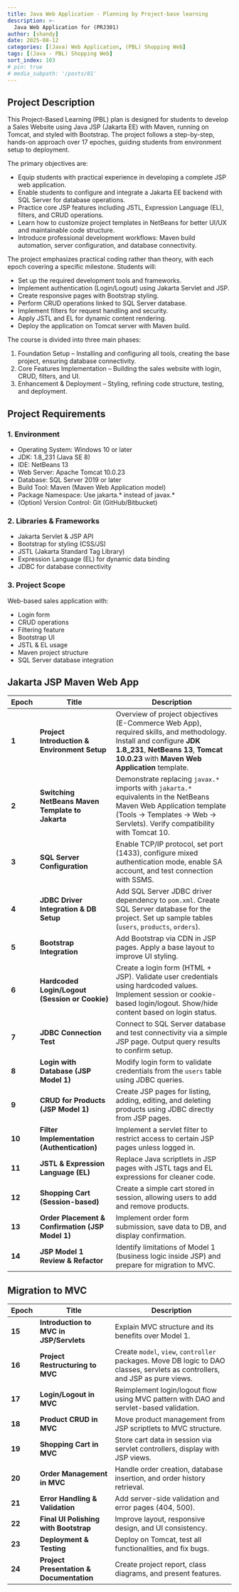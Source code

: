 ```yaml
---
title: Java Web Application - Planning by Project-base learning
description: >-
  Java Web Application for (PRJ301)
author: [shandy]
date: 2025-08-12
categories: [(Java) Web Application, (PBL) Shopping Web]
tags: [(Java - PBL) Shopping Web]
sort_index: 103
# pin: true
# media_subpath: '/posts/01'
---
```

## Project Description
This Project-Based Learning (PBL) plan is designed for students to develop a Sales Website using Java JSP (Jakarta EE) with Maven, running on Tomcat, and styled with Bootstrap. The project follows a step-by-step, hands-on approach over 17 epoches, guiding students from environment setup to deployment.

The primary objectives are:
- Equip students with practical experience in developing a complete JSP web application.
- Enable students to configure and integrate a Jakarta EE backend with SQL Server for database operations.
- Practice core JSP features including JSTL, Expression Language (EL), filters, and CRUD operations.
- Learn how to customize project templates in NetBeans for better UI/UX and maintainable code structure.
- Introduce professional development workflows: Maven build automation, server configuration, and database connectivity.

The project emphasizes practical coding rather than theory, with each epoch covering a specific milestone. Students will:
- Set up the required development tools and frameworks.
- Implement authentication (Login/Logout) using Jakarta Servlet and JSP.
- Create responsive pages with Bootstrap styling.
- Perform CRUD operations linked to SQL Server database.
- Implement filters for request handling and security.
- Apply JSTL and EL for dynamic content rendering.
- Deploy the application on Tomcat server with Maven build.

The course is divided into three main phases:
1. Foundation Setup – Installing and configuring all tools, creating the base project, ensuring database connectivity.
2. Core Features Implementation – Building the sales website with login, CRUD, filters, and UI.
3. Enhancement & Deployment – Styling, refining code structure, testing, and deployment.

## Project Requirements
### 1. Environment
- Operating System: Windows 10 or later
- JDK: 1.8_231 (Java SE 8)
- IDE: NetBeans 13
- Web Server: Apache Tomcat 10.0.23
- Database: SQL Server 2019 or later
- Build Tool: Maven (Maven Web Application model)
- Package Namespace: Use jakarta.* instead of javax.*
- (Option) Version Control: Git (GitHub/Bitbucket)

### 2. Libraries & Frameworks
- Jakarta Servlet & JSP API
- Bootstrap for styling (CSS/JS)
- JSTL (Jakarta Standard Tag Library)
- Expression Language (EL) for dynamic data binding
- JDBC for database connectivity

### 3. Project Scope

Web-based sales application with:
- Login form
- CRUD operations
- Filtering feature
- Bootstrap UI
- JSTL & EL usage
- Maven project structure
- SQL Server database integration

## Jakarta JSP Maven Web App

| Epoch  | Title                                            | Description                                                                                                                                                                                                 |
| ------ | ------------------------------------------------ | ----------------------------------------------------------------------------------------------------------------------------------------------------------------------------------------------------------- |
| **1**  | **Project Introduction & Environment Setup**     | Overview of project objectives (E-Commerce Web App), required skills, and methodology. Install and configure **JDK 1.8\_231**, **NetBeans 13**, **Tomcat 10.0.23** with **Maven Web Application** template. |
| **2**  | **Switching NetBeans Maven Template to Jakarta** | Demonstrate replacing `javax.*` imports with `jakarta.*` equivalents in the NetBeans Maven Web Application template (Tools → Templates → Web → Servlets). Verify compatibility with Tomcat 10.              |
| **3**  | **SQL Server Configuration**                     | Enable TCP/IP protocol, set port (1433), configure mixed authentication mode, enable SA account, and test connection with SSMS.                                                                             |
| **4**  | **JDBC Driver Integration & DB Setup**           | Add SQL Server JDBC driver dependency to `pom.xml`. Create SQL Server database for the project. Set up sample tables (`users`, `products`, `orders`).                                                       |
| **5**  | **Bootstrap Integration**                        | Add Bootstrap via CDN in JSP pages. Apply a base layout to improve UI styling.                                                                                                                              |
| **6**  | **Hardcoded Login/Logout (Session or Cookie)**   | Create a login form (HTML + JSP). Validate user credentials using hardcoded values. Implement session or cookie-based login/logout. Show/hide content based on login status.                                |
| **7**  | **JDBC Connection Test**                         | Connect to SQL Server database and test connectivity via a simple JSP page. Output query results to confirm setup.                                                                                          |
| **8**  | **Login with Database (JSP Model 1)**            | Modify login form to validate credentials from the `users` table using JDBC queries.                                                                                                                        |
| **9**  | **CRUD for Products (JSP Model 1)**              | Create JSP pages for listing, adding, editing, and deleting products using JDBC directly from JSP pages.                                                                                                    |
| **10** | **Filter Implementation (Authentication)**       | Implement a servlet filter to restrict access to certain JSP pages unless logged in.                                                                                                                        |
| **11** | **JSTL & Expression Language (EL)**              | Replace Java scriptlets in JSP pages with JSTL tags and EL expressions for cleaner code.                                                                                                                    |
| **12** | **Shopping Cart (Session-based)**                | Create a simple cart stored in session, allowing users to add and remove products.                                                                                                                          |
| **13** | **Order Placement & Confirmation (JSP Model 1)** | Implement order form submission, save data to DB, and display confirmation.                                                                                                                                 |
| **14** | **JSP Model 1 Review & Refactor**                | Identify limitations of Model 1 (business logic inside JSP) and prepare for migration to MVC.                                                                                                               |


## Migration to MVC

| Epoch  | Title                                    | Description                                                                                                                  |
| ------ | ---------------------------------------- | ---------------------------------------------------------------------------------------------------------------------------- |
| **15** | **Introduction to MVC in JSP/Servlets**  | Explain MVC structure and its benefits over Model 1.                                                                         |
| **16** | **Project Restructuring to MVC**         | Create `model`, `view`, `controller` packages. Move DB logic to DAO classes, servlets as controllers, and JSP as pure views. |
| **17** | **Login/Logout in MVC**                  | Reimplement login/logout flow using MVC pattern with DAO and servlet-based validation.                                       |
| **18** | **Product CRUD in MVC**                  | Move product management from JSP scriptlets to MVC structure.                                                                |
| **19** | **Shopping Cart in MVC**                 | Store cart data in session via servlet controllers, display with JSP views.                                                  |
| **20** | **Order Management in MVC**              | Handle order creation, database insertion, and order history retrieval.                                                      |
| **21** | **Error Handling & Validation**          | Add server-side validation and error pages (404, 500).                                                                       |
| **22** | **Final UI Polishing with Bootstrap**    | Improve layout, responsive design, and UI consistency.                                                                       |
| **23** | **Deployment & Testing**                 | Deploy on Tomcat, test all functionalities, and fix bugs.                                                                    |
| **24** | **Project Presentation & Documentation** | Create project report, class diagrams, and present features.                                                                 |
